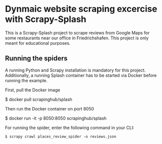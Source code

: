 # Dynmaic website scraping excercise with Scrapy-Splash

This is a Scrapy-Splash project to scrape reviews from Google Maps for some restaurants near our office in Friedrichshafen. 
This project is only meant for educational purposes.

## Running the spiders

A running Python and Scrapy installation is mandatory for this project. Additionally, a running Splash container has to be started via Docker before running the example. 

First, pull the Docker image

  $ docker pull scrapinghub/splash
  
Then run the Docker container on port 8050

  $ docker run -it -p 8050:8050 scrapinghub/splash

For running the spider, enter the following command in your CLI:
    
    $ scrapy crawl places_review_spider -o reviews.json
